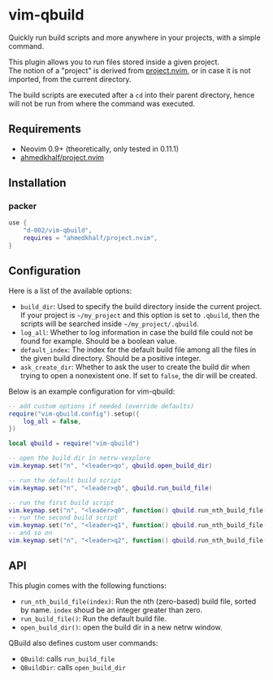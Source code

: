 # vim-qbuild

<!-- qbuild.nvim -->

Quickly run build scripts and more anywhere in your projects, with a simple command.

This plugin allows you to run files stored inside a given project.  
The notion of a "project" is derived from [project.nvim](https://github.com/ahmedkhalf/project.nvim), or in case it is not imported, from the current directory.

The build scripts are executed after a `cd` into their parent directory, hence will not be run from where the command was executed.

## Requirements

- Neovim 0.9+ (theoretically, only tested in 0.11.1)
- [ahmedkhalf/project.nvim](https://github.com/ahmedkhalf/project.nvim)

## Installation

### packer

```lua
use {
    "d-002/vim-qbuild",
    requires = "ahmedkhalf/project.nvim",
}
```

## Configuration

Here is a list of the available options:

- `build_dir`: Used to specify the build directory inside the current project.
If your project is `~/my_project` and this option is set to `.qbuild`, then the scripts will be searched inside `~/my_project/.qbuild`.
- `log_all`: Whether to log information in case the build file could not be found for example.
Should be a boolean value.
- `default_index`: The index for the default build file among all the files in the given build directory.
Should be a positive integer.
- `ask_create_dir`: Whether to ask the user to create the build dir when trying to open a nonexistent one.
If set to `false`, the dir will be created.

Below is an example configuration for vim-qbuild:

```lua
-- add custom options if needed (override defaults)
require("vim-qbuild.config").setup({
    log_all = false,
})

local qbuild = require("vim-qbuild")

-- open the build dir in netrw-vexplore
vim.keymap.set("n", "<leader>qo", qbuild.open_build_dir)

-- run the default build script
vim.keymap.set("n", "<leader>qb", qbuild.run_build_file)

-- run the first build script
vim.keymap.set("n", "<leader>q0", function() qbuild.run_nth_build_file(0) end)
-- run the second build script
vim.keymap.set("n", "<leader>q1", function() qbuild.run_nth_build_file(1) end)
-- and so on
vim.keymap.set("n", "<leader>q2", function() qbuild.run_nth_build_file(2) end)
```

## API

This plugin comes with the following functions:

- `run_nth_build_file(index)`: Run the nth (zero-based) build file, sorted by name.
`index` shoud be an integer greater than zero.
- `run_build_file()`: Run the default build file.
- `open_build_dir()`: open the build dir in a new netrw window.

QBuild also defines custom user commands:

- `QBuild`: calls `run_build_file`
- `QBuildDir`: calls `open_build_dir`
